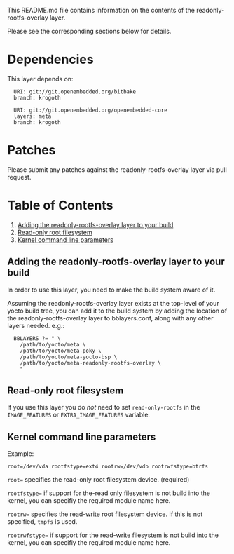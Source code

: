 This README.md file contains information on the contents of the
readonly-rootfs-overlay layer.

Please see the corresponding sections below for details.

# Dependencies

This layer depends on:

```
  URI: git://git.openembedded.org/bitbake
  branch: krogoth
```

```
  URI: git://git.openembedded.org/openembedded-core
  layers: meta
  branch: krogoth
```

# Patches

Please submit any patches against the readonly-rootfs-overlay layer via pull
request.


# Table of Contents

1. [Adding the readonly-rootfs-overlay layer to your build](#adding-the-readonly-rootfs-overlay-layer-to-your-build)
1. [Read-only root filesystem](#read-only-root-filesystem)
1. [Kernel command line parameters](#kernel-command-line-parameters)


## Adding the readonly-rootfs-overlay layer to your build

In order to use this layer, you need to make the build system aware of
it.

Assuming the readonly-rootfs-overlay layer exists at the top-level of your
yocto build tree, you can add it to the build system by adding the
location of the readonly-rootfs-overlay layer to bblayers.conf, along with any
other layers needed. e.g.:

```
  BBLAYERS ?= " \
    /path/to/yocto/meta \
    /path/to/yocto/meta-poky \
    /path/to/yocto/meta-yocto-bsp \
    /path/to/yocto/meta-readonly-rootfs-overlay \
    "
```

## Read-only root filesystem

If you use this layer you do *not* need to set `read-only-rootfs` in the
`IMAGE_FEATURES` or `EXTRA_IMAGE_FEATURES` variable.

## Kernel command line parameters

Example:

```
root=/dev/vda rootfstype=ext4 rootrw=/dev/vdb rootrwfstype=btrfs
```

`root=` specifies the read-only root filesystem device. (required)

`rootfstype=` if support for the-read only filesystem is not build into the
kernel, you can specifiy the required module name here.

`rootrw=` specifies the read-write root filesystem device. If this is not
specified, `tmpfs` is used.

`rootrwfstype=`  if support for the read-write filesystem is not build into the
kernel, you can specifiy the required module name here.
